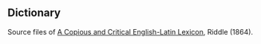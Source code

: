 ## Dictionary

Source files of [A Copious and Critical English-Latin Lexicon](https://latin-dict.github.io/dictionaries/Riddle1864.html), Riddle (1864).
